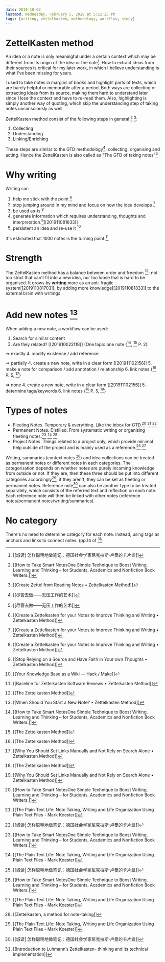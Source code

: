 ```yaml
---
date: 2019-10-02
lastmod: Wednesday, February 5, 2020 at 5:12:25 PM
tags: [writing, zettelkasten, methodology, workflow, study]
---
```

# ZettelKasten method

An idea or a note is only meaningful under a certain context which may be different from its origin of the idea or the note[^63D69D2FDE0F]. How to extract ideas from their sources is critical for my later work, in which I believe understanding is what I've been missing for years.

I used to take notes in margins of books and highlight parts of texts, which are barely helpful or memorable after a period. Both ways are collecting or extracting ideas from its source, making them hard to understand later since I lose the context and have to re-read them. Also, highlighting is simply another way of quoting, which skip the understanding step of taking notes unconsciously as well.

ZettelKasten method consist of the following steps in general [^09D3BB9E6FB1] [^5F46133515F0]:
1. Collecting
2. Understanding
3. Linking/Enriching

These steps are similar to the GTD methodology[^C8B3F7EEA16B]: collecting, organising and acting. Hence the ZettelKasten is also called as "The GTD of taking notes"[^C8B3F7EEA16B]

# Why writing

Writing can
1. help me stick with the point [^819286B7343B]
2. stop jumping around in my mind and focus on how the idea develops [^819286B7343B]
3. be used as-is [^819286B7343B]
4. generate information which requires understanding, thoughts and interpretation.[^E91300116054][[201911081833]]
5. persistent an idea and re-use it [^76833E2B968E]

It's estimated that 1000 notes is the turning point.[^F4AEC7A258F0]

# Strength

The ZettelKasten method has a balance between order and freedom [^4995C4EA2355]: not too strict that can't fit into a new idea, nor too loose that is hard to be organised. It grows by **writing** more as an anti-fragile system[[201911081703]], by adding more knowledge[[201911081833]] to the external brain with writings.

# Add new notes [^BF4B36F92A08]

When adding a new note, a workflow can be used:

1. Search for similar content
2. Are they related? [[201910022118]] (One topic one note {[^09D3BB9E6FB1], [^4995C4EA2355] P. 2}

=> exactly
4. modify existence / add reference

=> partially
4. create a new note, write in a clear form [[201911102156]]
5. make a note for comparison / add annotation / relationship
6. link notes {[^4995C4EA2355] P. 5, [^1F4630456C3F]}

=> none
4. create a new note, write in a clear form [[201911102156]]
5. determine tags/keywords
6. link notes {[^4995C4EA2355] P. 5, [^1F4630456C3F]}


# Types of notes

* Fleeting Notes. Temporary & everything. Like the inbox for GTD.[^09D3BB9E6FB1] [^7394259B61E7] [^63D69D2FDE0F]
* Permanent Notes. Distilled. From systematic writing or organising fleeting notes.[^09D3BB9E6FB1] [^7394259B61E7] [^63D69D2FDE0F]
* Project Notes. Things related to a project only, which provide minimal help outside of the project and is mainly used as a reference.[^09D3BB9E6FB1] [^7394259B61E7]


Writing, summaries (context notes [^8C5B913CB1B7]) and idea collections can be treated as permanent notes or different notes in each categories. The categorisation depends on whether notes are purely incoming knowledge from outside or not. If they are, then these three should be put into different categories accordingly[^7394259B61E7]; if they aren't, they can be set as fleeting or permanent notes. Reference note[^63D69D2FDE0F] can also be another type to be treated separately, which consists of the referred text and reflection on each note. Each reference note will then be linked with other notes (reference notes/permanent notes/writing/summaries).

# No category
There's no need to determine category for each note. Instead, using tags as anchors and links to connect notes. (pp.14 of [^E54B407A176C])



[^09D3BB9E6FB1]: [[How to Take Smart NotesOne Simple Technique to Boost Writing, Learning and Thinking – for Students, Academics and Nonfiction Book Writers.]]

[^1F4630456C3F]: [[Why You Should Set Links Manually and Not Rely on Search Alone • Zettelkasten Method]]

[^4995C4EA2355]: [[The Zettelkasten Method]]

[^5F46133515F0]: [[Create Zettel from Reading Notes • Zettelkasten Method]]

[^63D69D2FDE0F]: [[城读│怎样聪明地做笔记：德国社会学家尼克拉斯·卢曼的卡片盒]]

[^7394259B61E7]: [[The Plain Text Life: Note Taking, Writing and Life Organization Using Plain Text Files - Mark Koester]]

[^76833E2B968E]: [[Your Knowledge Base as a Wiki — Hack / Make]]

[^819286B7343B]: [[Create a Zettelkasten for your Notes to Improve Thinking and Writing • Zettelkasten Method]]

[^8C5B913CB1B7]: [[Zettelkasten, a method for note-taking]]

[^BF4B36F92A08]: [[When Should You Start a New Note? • Zettelkasten Method]]

[^C8B3F7EEA16B]: [[尽管去做——无压工作的艺术]]

[^E54B407A176C]: [[Introduction to Luhmann’s Zettelkasten- thinking and its technical implementation]]

[^E91300116054]: [[Stop Relying on a Source and Have Faith in Your own Thoughts • Zettelkasten Method]]

[^F4AEC7A258F0]: [[Baseline for Zettelkasten Software Reviews • Zettelkasten Method]]
